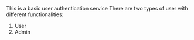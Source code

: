 This is a basic user authentication service
There are two types of user with different functionalities:
  1. User
  2. Admin

